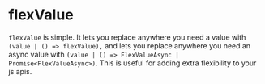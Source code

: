 # flexValue

`flexValue` is simple. It lets you replace anywhere you need a value with
`(value | () => flexValue),` and lets you replace anywhere you need an async value
with `(value | () => FlexValueAsync | Promise<FlexValueAsync>)`. This is useful
for adding extra flexibility to your js apis.
